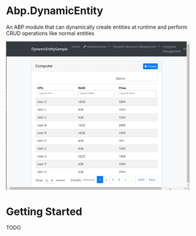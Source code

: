 # Abp.DynamicEntity

An ABP module that can dynamically create entities at runtime and perform CRUD operations like normal entities

![demo.gif](/docs/images/demo.gif)

# Getting Started

TODO
